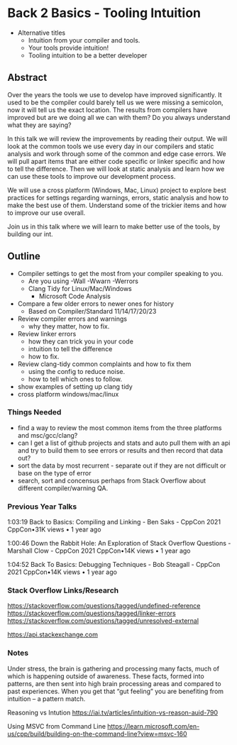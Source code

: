 # Back 2 Basics - Tooling Intuition

- Alternative titles
    - Intuition from your compiler and tools.
    - Your tools provide intuition!
    - Tooling intuition to be a better developer

## Abstract
Over the years the tools we use to develop have improved significantly. It used to be the compiler could barely tell us we were missing a semicolon, now it will tell us the exact location.  The results from compilers have improved but are we doing all we can with them?  Do you always understand what they are saying?  

In this talk we will review the improvements by reading their output.  We will look at the common tools we use every day in our compilers and static analysis and work through some of the common and edge case errors.  We will pull apart items that are either code specific or linker specific and how to tell the difference.  Then we will look at static analysis and learn how we can use these tools to improve our development process.  

We will use a cross platform (Windows, Mac, Linux) project to explore best practices for settings regarding warnings, errors, static analysis and how to make the best use of them.  Understand some of the trickier items and how to improve our use overall.

Join us in this talk where we will learn to make better use of the tools, by building our int.


## Outline
- Compiler settings to get the most from your compiler speaking to you.
    - Are you using -Wall -Wwarn -Werrors
    - Clang Tidy for Linux/Mac/Windows
        - Microsoft Code Analysis
- Compare a few older errors to newer ones for history
    - Based on Compiler/Standard 11/14/17/20/23
- Review compiler errors and warnings
    - why they matter, how to fix.
- Review linker errors
    - how they can trick you in your code
    - intuition to tell the difference
    - how to fix.
- Review clang-tidy common complaints and how to fix them
    - using the config to reduce noise.
    - how to tell which ones to follow.
- show examples of setting up clang tidy
- cross platform windows/mac/linux


### Things Needed
- find a way to review the most common items from the three platforms and msc/gcc/clang?
- can I get a list of github projects and stats and auto pull them with an api and try to build them to see errors or results and then record that data out?
- sort the data by most recurrent - separate out if they are not difficult or base on the type of error
- search, sort and concensus perhaps from Stack Overflow about different compiler/warning QA.


### Previous Year Talks
1:03:19
Back to Basics: Compiling and Linking - Ben Saks - CppCon 2021
CppCon•31K views • 1 year ago

1:00:46
Down the Rabbit Hole: An Exploration of Stack Overflow Questions - Marshall Clow - CppCon 2021
CppCon•14K views • 1 year ago

1:04:52
Back To Basics: Debugging Techniques - Bob Steagall - CppCon 2021
CppCon•14K views • 1 year ago


### Stack Overflow Links/Research
https://stackoverflow.com/questions/tagged/undefined-reference
https://stackoverflow.com/questions/tagged/linker-errors
https://stackoverflow.com/questions/tagged/unresolved-external

https://api.stackexchange.com



### Notes
Under stress, the brain is gathering and processing many facts, much of which is happening outside of awareness. These facts, formed into patterns, are then sent into high brain processing areas and compared to past experiences. When you get that “gut feeling” you are benefiting from intuition – a pattern match.

Reasoning vs Intution
https://iai.tv/articles/intuition-vs-reason-auid-790

Using MSVC from Command Line
https://learn.microsoft.com/en-us/cpp/build/building-on-the-command-line?view=msvc-160